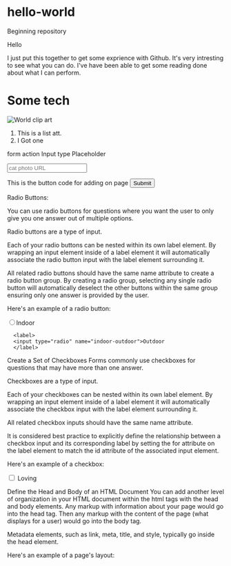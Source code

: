 # hello-world
Beginning repository  

Hello

I just put this together to get some exprience with Github.  It's very intresting to see what you can do.
I've have been able to get some reading done about what I can perform.

<main>
  <h1> Some tech </h1>
  
<a href="" alt="placecard"> </a> 
  
  <img src="http://clipart-library.com/clipart/381624.htm" alt="World clip art"> 
  
  <ol>
    <li> This is a list att. </li>
    <li> I Got one </li>
    
  </ol>
  
form action  Input type  Placeholder 
 <form action="https://www.freecatphotoapp.com/submit-cat-photo"> 
   
<input type="text" placeholder="cat photo URL">

This is the button code for adding on page 
  <button type="submit">Submit</button>

  

Radio Buttons:

You can use radio buttons for questions where you want the user to only give you one answer out of multiple options.

Radio buttons are a type of input.

Each of your radio buttons can be nested within its own label element. By wrapping an input element inside of a label element it will automatically associate the radio button input with the label element surrounding it.

All related radio buttons should have the same name attribute to create a radio button group. By creating a radio group, selecting any single radio button will automatically deselect the other buttons within the same group ensuring only one answer is provided by the user.

Here's an example of a radio button:
  
  
  <label>
      <input type="radio" name="indoor-outdoor">Indoor
      </label>

      <label>
      <input type="radio" name="indoor-outdoor">Outdoor
      </label>
  
  
  Create a Set of Checkboxes
Forms commonly use checkboxes for questions that may have more than one answer.

Checkboxes are a type of input.

Each of your checkboxes can be nested within its own label element. By wrapping an input element inside of a label element it will automatically associate the checkbox input with the label element surrounding it.

All related checkbox inputs should have the same name attribute.

It is considered best practice to explicitly define the relationship between a checkbox input and its corresponding label by setting the for attribute on the label element to match the id attribute of the associated input element.

Here's an example of a checkbox:

<label for="loving"><input id="loving" type="checkbox" name="personality"> Loving</label>
  
  
  
  
  </form>
  
  Define the Head and Body of an HTML Document
You can add another level of organization in your HTML document within the html tags with the head and body elements. Any markup with information about your page would go into the head tag. Then any markup with the content of the page (what displays for a user) would go into the body tag.

Metadata elements, such as link, meta, title, and style, typically go inside the head element.

Here's an example of a page's layout:

<!DOCTYPE html>
<html>
  <head>
    <meta />
  </head>
  <body>
    <div>
    </div>
  </body>
</html>

  
  
  
  
  
  
  
  
  
